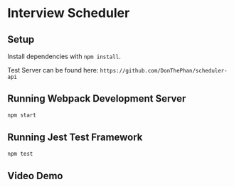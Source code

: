 # Interview Scheduler

## Setup

Install dependencies with `npm install`.

Test Server can be found here: `https://github.com/DonThePhan/scheduler-api`

## Running Webpack Development Server

```sh
npm start
```

## Running Jest Test Framework

```sh
npm test
```

## Video Demo

